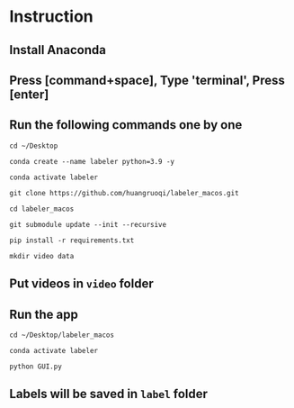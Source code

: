 # Instruction
## Install Anaconda
## Press [command+space], Type 'terminal', Press [enter]
## Run the following commands one by one
```
cd ~/Desktop
```
```
conda create --name labeler python=3.9 -y
```
```
conda activate labeler
```
```
git clone https://github.com/huangruoqi/labeler_macos.git
```
```
cd labeler_macos
```
```
git submodule update --init --recursive
```
```
pip install -r requirements.txt
```
```
mkdir video data
```

## Put videos in `video` folder
## Run the app
```
cd ~/Desktop/labeler_macos
```
```
conda activate labeler
```
```
python GUI.py
```
## Labels will be saved in `label` folder
